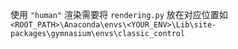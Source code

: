 
使用 ```"human"``` 渲染需要将 ```rendering.py``` 放在对应位置如 ```<ROOT_PATH>\Anaconda\envs\<YOUR_ENV>\Lib\site-packages\gymnasium\envs\classic_control```
